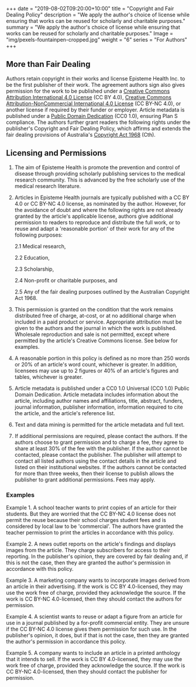 +++
date = "2019-08-02T09:20:00+10:00"
title = "Copyright and Fair Dealing Policy"
description = "We apply the author's choice of license while ensuring that works can be reused for scholarly and charitable purposes."
summary = "We apply the author's choice of license while ensuring that works can be reused for scholarly and charitable purposes."
Image = "img/pexels-fountainpen-cropped.jpg"
weight = "6"
series = "For Authors"
+++

## More than Fair Dealing

Authors retain copyright in their works and license Episteme Health Inc. to be the first publisher of their work. The agreement authors sign also gives permission for the work to be published under a [Creative Commons Attribution International 4.0 License](https://creativecommons.org/licenses/by/4.0/) (CC BY 4.0), [Creative Commons Attribution-NonCommercial International 4.0 License](https://creativecommons.org/licenses/by-nc/4.0/) (CC BY-NC 4.0), or another license if required by their funder or employer. Article metadata is published under a [Public Domain Dedication](https://creativecommons.org/publicdomain/zero/1.0/) (CC0 1.0), ensuring Plan S compliance. The authors further grant readers the following rights under the publisher's Copyright and Fair Dealing Policy, which affirms and extends the fair dealing provisions of Australia's [Copyright Act 1968](http://www8.austlii.edu.au/cgi-bin/viewdb/au/legis/cth/consol_act/ca1968133/) (Cth).

## Licensing and Permissions

1. The aim of Episteme Health is promote the prevention and control of disease through providing scholarly publishing services to the medical research community. This is advanced by the free scholarly use of the medical research literature.

2. Articles in Episteme Health journals are typically published with a CC BY 4.0 or CC BY-NC 4.0 license, as nominated by the author. However, for the avoidance of doubt and where the following rights are not already granted by the article's applicable license, authors give additional permission to readers to reproduce and distribute the full work, or to reuse and adapt a 'reasonable portion' of their work for any of the following purposes:

    2.1 Medical research,

    2.2 Education,

    2.3 Scholarship,

    2.4 Non-profit or charitable purposes, and

    2.5 Any of the fair dealing purposes outlined by the Australian Copyright Act 1968.

3. This permission is granted on the condition that the work remains distributed free of charge, at-cost, or at no additional charge when included in a paid product or service. Appropriate attribution must be given to the authors and the journal in which the work is published. Wholesale reproduction and sale is not permitted, except where permitted by the article's Creative Commons license. See below for examples.

4. A reasonable portion in this policy is defined as no more than 250 words or 20% of an article's word count, whichever is greater. In addition, licensees may use up to 2 figures or 40% of an article's figures and tables, whichever is greater.

5. Article metadata is published under a CC0 1.0 Universal (CC0 1.0) Public Domain Dedication. Article metadata includes information about the article, including author names and affiliations, title, abstract, funders, journal information, publisher information, information required to cite the article, and the article's reference list.

6. Text and data mining is permitted for the article metadata and full text.

7. If additional permissions are required, please contact the authors. If the authors choose to grant permission and to charge a fee, they agree to share at least 30% of the fee with the publisher. If the author cannot be contacted, please contact the publisher. The publisher will attempt to contact all listed authors using the contact details in the article and listed on their institutional websites. If the authors cannot be contacted for more than three weeks, then their license to publish allows the publisher to grant additional permissions. Fees may apply.


### Examples

Example 1. A school teacher wants to print copies of an article for their students. But they are worried that the CC BY-NC 4.0 license does not permit the reuse because their school charges student fees and is considered by local law to be 'commercial'. The authors have granted the teacher permission to print the articles in accordance with this policy.

Example 2. A news outlet reports on the article's findings and displays images from the article. They charge subscribers for access to their reporting. In the publisher's opinion, they are covered by fair dealing and, if this is not the case, then they are granted the author's permission in accordance with this policy.

Example 3. A marketing company wants to incorporate images derived from an article in their advertising. If the work is CC BY 4.0-licensed, they may use the work free of charge, provided they acknowledge the source. If the work is CC BY-NC 4.0-licensed, then they should contact the authors for permission.

Example 4. A scientist wants to reuse or adapt a figure from an article for use in a journal published by a for-profit commercial entity. They are unsure if the CC BY-NC 4.0 license gives them permission for such use. In the publisher's opinion, it does, but if that is not the case, then they are granted the author's permission in accordance this policy.

Example 5. A company wants to include an article in a printed anthology that it intends to sell. If the work is CC BY 4.0-licensed, they may use the work free of charge, provided they acknowledge the source. If the work is CC BY-NC 4.0-licensed, then they should contact the publisher for permission.
